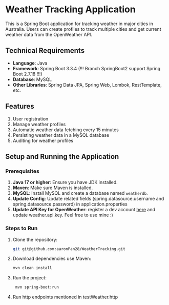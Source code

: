 # Weather Tracking Application

This is a Spring Boot application for tracking weather in major cities in Australia. Users can create profiles to track multiple cities and get current weather data from the OpenWeather API.

## Technical Requirements

- **Language**: Java
- **Framework**: Spring Boot 3.3.4 (!!! Branch SpringBoot2 support Spring Boot 2.7.18 !!!)
- **Database**: MySQL
- **Other Libraries**: Spring Data JPA, Spring Web, Lombok, RestTemplate, etc.

## Features

1. User registration
2. Manage weather profiles
3. Automatic weather data fetching every 15 minutes
4. Persisting weather data in a MySQL database
5. Auditing for weather profiles

## Setup and Running the Application

### Prerequisites

1. **Java 17 or higher**: Ensure you have JDK installed.
2. **Maven**: Make sure Maven is installed.
3. **MySQL**: Install MySQL and create a database named `weatherdb`.
4. **Update Config**: Update related fields (spring.datasource.username and spring.datasource.password) in application.properties
5. **Update API Key for OpenWeather**: register a dev account [here](https://openweathermap.org) and update weather.api.key. Feel free to use mine :)

### Steps to Run

1. Clone the repository:
   ```bash
   git git@github.com:aaronPan28/WeatherTracking.git
   ```
2. Download dependencies use Maven:
   ```bash
   mvn clean install
   ```
3. Run the project:
   ```bash
    mvn spring-boot:run
   ```
4. Run http endpoints mentioned in testWeather.http
